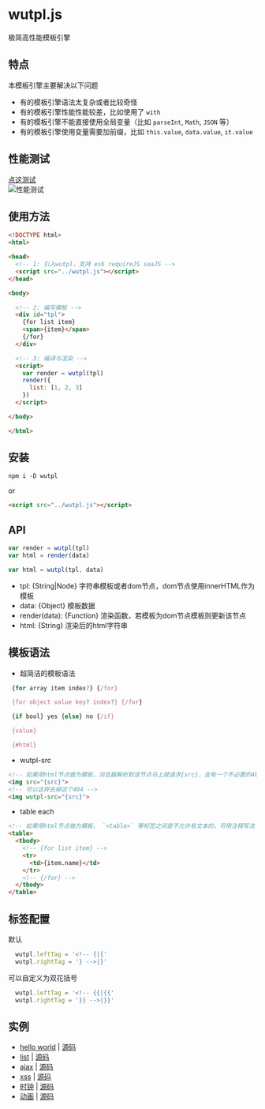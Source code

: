 
# wutpl.js
极简高性能模板引擎  

## 特点
本模板引擎主要解决以下问题
* 有的模板引擎语法太复杂或者比较奇怪
* 有的模板引擎性能性能较差，比如使用了 `with` 
* 有的模板引擎不能直接使用全局变量（比如 `parseInt`, `Math`, `JSON` 等）
* 有的模板引擎使用变量需要加前缀，比如 `this.value`, `data.value`, `it.value`

## 性能测试
[点这测试](https://wusfen.github.io/wutpl/test/template_test.html?v=20190304.1644)  
![性能测试](https://wusfen.github.io/wutpl/test/test.20190308.1422.png)  


## 使用方法
```html
<!DOCTYPE html>
<html>

<head>
  <!-- 1: 引入wutpl，支持 es6 requireJS seaJS -->
  <script src="../wutpl.js"></script>
</head>

<body>

  <!-- 2: 编写模板 -->
  <div id="tpl">
    {for list item}
    <span>{item}</span>
    {/for}
  </div>

  <!-- 3: 编译与渲染 -->
  <script>
    var render = wutpl(tpl)
    render({
      list: [1, 2, 3]
    })
  </script>

</body>

</html>
```

## 安装
```
npm i -D wutpl
```
or
```html
<script src="../wutpl.js"></script>
```


## API
```javascript
var render = wutpl(tpl)
var html = render(data)
```
```javascript
var html = wutpl(tpl, data)
```
* tpl: {String|Node} 字符串模板或者dom节点，dom节点使用innerHTML作为模板
* data: {Object} 模板数据
* render(data): {Function} 渲染函数，若模板为dom节点模板则更新该节点
* html: {String} 渲染后的html字符串


## 模板语法

* 超简洁的模板语法
```javascript
 {for array item index?} {/for}

 {for object value key? index?} {/for}

 {if bool} yes {else} no {/if}

 {value}

 {#html}
```
* wutpl-src
```html
<!-- 如果用html节点做为模板，浏览器解析到该节点马上就请求{src}，会有一个不必要的404 -->
<img src="{src}">
<!-- 可以这样去掉这个404 -->
<img wutpl-src="{src}">
```
* table each
```html
<!-- 如果用html节点做为模板， `<table>` 等标签之间是不允许有文本的，可用注释写法 -->
<table>
  <tbody>
    <!-- {for list item} -->
    <tr>
      <td>{item.name}</td>
    </tr>
    <!-- {/for} -->
  </tbody>
</table>
```

## 标签配置
默认
```javascript
  wutpl.leftTag = '<!-- {|{'
  wutpl.rightTag = '} -->|}'
```
可以自定义为双花括号
```javascript
  wutpl.leftTag = '<!-- {{|{{'
  wutpl.rightTag = '}} -->|}}'
```


## 实例

* [hello world](https://wusfen.github.io/wutpl/examples/helloWorld.html) | [源码](examples/helloWorld.html)
* [list](https://wusfen.github.io/wutpl/examples/list.html) | [源码](examples/list.html)
* [ajax](https://wusfen.github.io/wutpl/examples/ajax.html) | [源码](examples/ajax.html)
* [xss](https://wusfen.github.io/wutpl/examples/xss.html) | [源码](examples/xss.html)
* [时钟](https://wusfen.github.io/wutpl/examples/time.html) | [源码](examples/time.html)
* [动画](https://wusfen.github.io/wutpl/examples/animate.html) | [源码](examples/animate.html)
